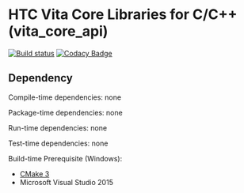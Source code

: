 # HTC Vita Core Libraries for C/C++ (vita_core_api)

[![Build status](https://ci.appveyor.com/api/projects/status/9f6lakvbodoaa5or/branch/master?svg=true)](https://ci.appveyor.com/project/kenelin/vita-core-api/branch/master) [![Codacy Badge](https://app.codacy.com/project/badge/Grade/9421aae6fc8e499d818be4f2d16939f5)](https://www.codacy.com/gh/ViveportSoftware/vita_core_api/dashboard?utm_source=github.com&amp;utm_medium=referral&amp;utm_content=ViveportSoftware/vita_core_api&amp;utm_campaign=Badge_Grade)

## Dependency

Compile-time dependencies: none

Package-time dependencies: none

Run-time dependencies: none

Test-time dependencies: none

Build-time Prerequisite (Windows):

* [CMake 3](https://cmake.org/)
* Microsoft Visual Studio 2015
